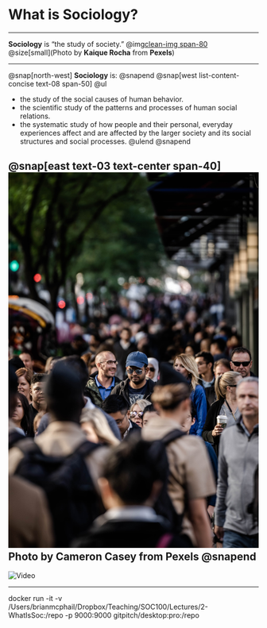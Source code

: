 # What is Sociology?

---
**Sociology** is “the study of society.”
@img[clean-img span-80](https://raw.githubusercontent.com/bmcphail05/2-WhatIsSoc/master/society.jpg)  
@size[small](Photo by **Kaique Rocha** from **Pexels**)

---
@snap[north-west]
**Sociology** is:
@snapend
@snap[west list-content-concise text-08 span-50]
@ul[](false)
- the study of the social causes of human behavior.  
- the scientific study of the patterns and processes of human social relations.  
- the systematic study of how people and their personal, everyday experiences affect and are affected by the larger society and its social structures and social processes.
@ulend
@snapend

@snap[east text-03 text-center span-40]
![Society2](https://raw.githubusercontent.com/bmcphail05/2-WhatIsSoc/master/society2.jpg)
Photo by **Cameron Casey** from **Pexels**
@snapend
---

![Video](https://www.youtube.com/watch?v=ADvDhkcE9Rs)

---


docker run -it -v /Users/brianmcphail/Dropbox/Teaching/SOC100/Lectures/2-WhatIsSoc:/repo -p 9000:9000 gitpitch/desktop:pro:/repo

